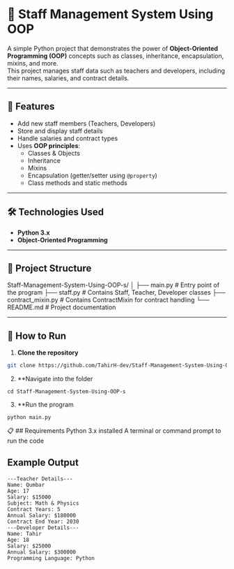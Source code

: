 # 📌 Staff Management System Using OOP

A simple Python project that demonstrates the power of **Object-Oriented Programming (OOP)** concepts such as classes, inheritance, encapsulation, mixins, and more.  
This project manages staff data such as teachers and developers, including their names, salaries, and contract details.

---

## 📜 Features
- Add new staff members (Teachers, Developers)
- Store and display staff details
- Handle salaries and contract types
- Uses **OOP principles**:
  - Classes & Objects
  - Inheritance
  - Mixins
  - Encapsulation (getter/setter using `@property`)
  - Class methods and static methods

---

## 🛠 Technologies Used
- **Python 3.x**
- **Object-Oriented Programming**

---

## 📂 Project Structure
Staff-Management-System-Using-OOP-s/
│
├── main.py # Entry point of the program
├── staff.py # Contains Staff, Teacher, Developer classes
├── contract_mixin.py # Contains ContractMixin for contract handling
└── README.md # Project documentation

---

## 🚀 How to Run
1. **Clone the repository**
```bash
git clone https://github.com/TahirH-dev/Staff-Management-System-Using-OOP-s.git
```
2. **Navigate into the folder
```
cd Staff-Management-System-Using-OOP-s
```
3. **Run the program
```
python main.py
```
📋 ## Requirements
Python 3.x installed
A terminal or command prompt to run the code

## Example Output
```
---Teacher Details---
Name: Qumbar
Age: 17
Salary: $15000
Subject: Math & Physics
Contract Years: 5
Annual Salary: $180000
Contract End Year: 2030
---Developer Details---
Name: Tahir
Age: 18
Salary: $25000
Annual Salary: $300000
Programming Language: Python
```

